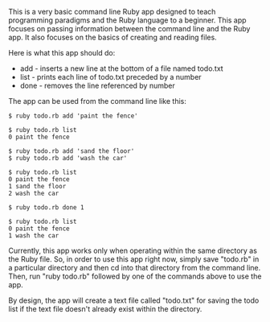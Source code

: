 This is a very basic command line Ruby app designed to teach programming paradigms and the Ruby language to a beginner.  This app focuses on passing information between the command line and the Ruby app.  It also focuses on the basics of creating and reading files.

Here is what this app should do:

- add - inserts a new line at the bottom of a file named todo.txt
- list - prints each line of todo.txt preceded by a number
- done - removes the line referenced by number

The app can be used from the command line like this:

    $ ruby todo.rb add 'paint the fence'
    
    $ ruby todo.rb list
    0 paint the fence
    
    $ ruby todo.rb add 'sand the floor'
    $ ruby todo.rb add 'wash the car'
    
    $ ruby todo.rb list
    0 paint the fence
    1 sand the floor
    2 wash the car
    
    $ ruby todo.rb done 1
    
    $ ruby todo.rb list
    0 paint the fence
    1 wash the car


Currently, this app works only when operating within the same directory as the Ruby file.  So, in order to use this app right now, simply save "todo.rb" in a particular directory and then cd into that directory from the command line.  Then, run "ruby todo.rb" followed by one of the commands above to use the app.

By design, the app will create a text file called "todo.txt" for saving the todo list if the text file doesn't already exist within the directory.